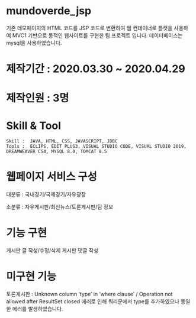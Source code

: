 # mundoverde_jsp
기존 데모페이지의 HTML 코드를 JSP 코드로 변환하여 웹 컨테이너로 톰캣을 사용하여 
MVC1 기반으로 동적인 웹사이트를 구현한 팀 프로젝트 입니다.
데이터베이스는 mysql을 사용하였습니다.

# 제작기간 : 2020.03.30 ~ 2020.04.29

# 제작인원 : 3명

# Skill & Tool
    Skill :  JAVA, HTML, CSS, JAVASCRIPT, JDBC
    Tools :  ECLIPS, EDIT PLUS3, VISUAL STUDIO CODE, VISUAL STUDIO 2019, DREAMWEAVER CS4, MYSQL 8.0, TOMCAT 8.5

# 웹페이지 서비스 구성
대분류 : 국내경기/국제경기/자유광장

소분류 : 자유게시판/최신뉴스/토론게시판/팀 정보

# 기능 구현 
게시판 글 작성/수정/삭제 
게시판 댓글 작성

# 미구현 기능
토론게시판 : Unknown column ‘type’ in ‘where clause’ / Operation not allowed after ResultSet closed 에러로 인해 쿼리문에서 type를 추가하였으나 동일한 에러를 발생하였습니다.
